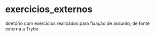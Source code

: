 # exercicios_externos

diretório com exercicios realizados para fixação de assunto, de fonte externa a Trybe
